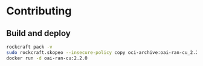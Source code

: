 # Contributing

## Build and deploy

```bash
rockcraft pack -v
sudo rockcraft.skopeo --insecure-policy copy oci-archive:oai-ran-cu_2.2.0_amd64.rock docker-daemon:oai-ran-cu:2.2.0
docker run -d oai-ran-cu:2.2.0
```
